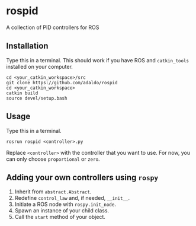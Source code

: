 # rospid
A collection of PID controllers for ROS

## Installation

Type this in a terminal.
This should work if you have ROS and `catkin_tools` installed on your computer.

```
cd <your_catkin_workspace>/src
git clone https://github.com/adaldo/rospid
cd <your_catkin_workspace>
catkin build
source devel/setup.bash
```

## Usage

Type this in a terminal.

```
rosrun rospid <controller>.py
```

Replace `<controller>` with the controller that you want to use.
For now, you can only choose `proportional` or `zero`.


## Adding your own controllers using `rospy`

1. Inherit from `abstract.Abstract`.
2. Redefine `control_law` and, if needed, `__init__`.
4. Initiate a ROS node with `rospy.init_node`.
5. Spawn an instance of your child class.
6. Call the `start` method of your object.

